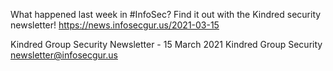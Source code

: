 What happened last week in #InfoSec? Find it out with the Kindred security newsletter!
https://news.infosecgur.us/2021-03-15

Kindred Group Security Newsletter - 15 March 2021
Kindred Group Security
newsletter@infosecgur.us
 